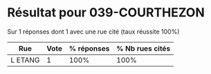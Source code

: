 # Résultat pour 039-COURTHEZON

Sur 1 réponses dont 1 avec une rue cité (taux réussite 100%)

| Rue | Vote | % réponses | % Nb rues cités|
|-----|------|------------|----------------|
| L ETANG | 1 | 100% | 100%|
